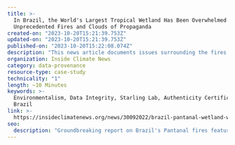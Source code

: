 ```yaml
---
title: >-
  In Brazil, the World's Largest Tropical Wetland Has Been Overwhelmed With
  Unprecedented Fires and Clouds of Propaganda
created-on: "2023-10-20T15:21:39.753Z"
updated-on: "2023-10-20T15:21:39.753Z"
published-on: "2023-10-20T15:22:08.074Z"
description: "This news article documents issues surrounding the fires consuming Brazil's Pantanal, the world's largest tropical wetland. The photo presentation in this story was produced in collaboration with The Starling Lab for Data Integrity at Stanford University and the University of Southern California. The photos are cryptographically authenticated and verify when and where they were taken. Captured data also includes confirmation that the images have not been edited, improving data integrity."
organization: Inside Climate News
category: data-provenance
resource-type: case-study
technicality: "1"
length: ~10 Minutes
keywords: >-
  Environmentalism, Data Integrity, Starling Lab, Authenticity Certificates,
  Brazil
link: >-
  https://insideclimatenews.org/news/30092022/brazil-pantanal-wetland-wildfire-propoganda-bolsonaro/
seo:
  description: "Groundbreaking report on Brazil's Pantanal fires featuring cryptographically authenticated photos by Starling Lab that verify image authenticity to combat misinformation in environmental reporting."
---
```

